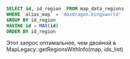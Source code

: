 ```sql
SELECT id, id_region  FROM map_data_regions
WHERE `alias_map` = 'maxdragon.kingsworld'
GROUP BY id_region
HAVING id = MAX(id)  
ORDER BY id_region
```

Этот запрос оптимальнее, чем двойной в MapLegacy::getRegionsWithInfo(map, ids_list)
